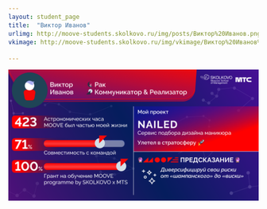 ```yaml
---
layout: student_page
title:  "Виктор Иванов"
urlimg: http://moove-students.skolkovo.ru/img/posts/Виктор%20Иванов.png
vkimage: http://moove-students.skolkovo.ru/img/vkimage/Виктор%20Иванов%20для%20Вк.png

---
```

<img class="img-fluid" src="/img/posts/Виктор Иванов.png" alt="moove-2">
